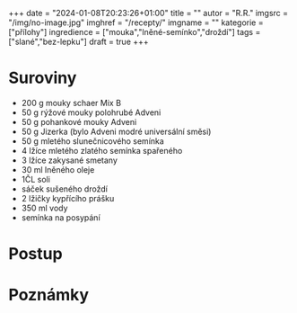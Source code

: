 
+++
date = "2024-01-08T20:23:26+01:00"
title = ""
autor = "R.R."
imgsrc = "/img/no-image.jpg"
imghref = "/recepty/"
imgname = ""
kategorie = ["přílohy"]
ingredience = ["mouka","lněné-semínko","droždí"]
tags = ["slané","bez-lepku"]
draft = true
+++

# Suroviny
- 200 g mouky schaer Mix B
- 50 g rýžové mouky polohrubé Adveni
- 50 g pohankové mouky Adveni
- 50 g Jizerka (bylo Adveni modré universální směsi)
- 50 g mletého slunečnicového semínka
- 4 lžíce mletého zlatého semínka spařeného
- 3 lžíce zakysané smetany
- 30 ml lněného oleje
- 1ČL soli
- sáček sušeného droždí
- 2 lžičky kypřícího prášku
- 350 ml vody
- semínka na posypání
# Postup
<!--nejprve v míse důkladně promíchejte všechny sypké suroviny, přidejte mleté spařené lněné semínko, zakysanou smetanu a část vody.

Začněte mixérem nebo robotem zpracovávat v těsto,postupně přilévejte zbylou vodu a nakonec zapracujte olej.

Vytvořte vláčné těsto, které nechte v míse přetažené potravinovou folií zdvojnásobit objem.

Troubu nahřejte na maximum a na spodní rošt dejte plech. (pokud máte troubu s párou, postupujte jak jste zvyklí).

Z nakynutého těsta vypracujte na pomoučené ploše bochánky, Každý bochánek důkladně propracujte a snažte se do něho dostat co nejvíce vzduchu.

Vrch potřete vodou, nařízněte do kříže a obalte semínky, které máte doma.

Nechte zhruba 15 minut odpočívat v teple a mezitím na plech, který jste umístili do trouby vylijte litr vody a troubu zavřete.

Po patnácti minutách otevřete troubu a rychle vložte plech – pozor na páru, která z trouby vyletí.

Pečte cca 30 minut na maximum, poté vyndejte spodní plech, snižte teplotu a dopékejte do požadované barvy.

Doba pečení je pouze informační, musíte dle své trouby.

Pokud chcete bulky křupavější, ihned přemístěte na mřížku. Pokud preferujte měkčí pečivo, nechte zchladnout na plechu.-->
# Poznámky
